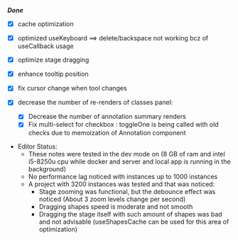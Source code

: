 **_Done_**

- [x] cache optimization
- [x] optimized useKeyboard ==> delete/backspace not working bcz of useCallback usage
- [x] optimize stage dragging
- [x] enhance tooltip position
- [x] fix cursor change when tool changes
- [x] decrease the number of re-renders of classes panel:

  - [x] Decrease the number of annotation summary renders
  - [x] Fix multi-select for checkbox : toggleOne is being called with old checks due to memoization of Annotation component

- Editor Status:
  - These notes were tested in the dev mode on (8 GB of ram and intel i5-8250u cpu while docker and server and local app is running in the background)
  - No performance lag noticed with instances up to 1000 instances
  - A project with 3200 instances was tested and that was noticed:
    - Stage zooming was functional, but the debounce effect was noticed (About 3 zoom levels change per second)
    - Dragging shapes speed is moderate and not smooth
    - Dragging the stage itself with such amount of shapes was bad and not advisable (useShapesCache can be used for this area of optimization)
